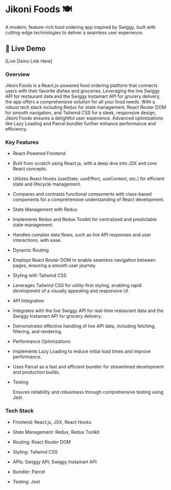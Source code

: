 # Jikoni Foods 🍽️

A modern, feature-rich food ordering app inspired by Swiggy, built with cutting-edge technologies to deliver a seamless user experience.

## 🚀 Live Demo

[Live Demo Link Here]

### Overview

Jikoni Foods is a React.js-powered food ordering platform that connects users with their favorite dishes and groceries. Leveraging the live Swiggy API for restaurant data and the Swiggy Instamart API for grocery delivery, the app offers a comprehensive solution for all your food needs. With a robust tech stack including Redux for state management, React Router DOM for smooth navigation, and Tailwind CSS for a sleek, responsive design, Jikoni Foods ensures a delightful user experience. Advanced optimizations like Lazy Loading and Parcel bundler further enhance performance and efficiency.

### Key Features

- React-Powered Frontend

- Built from scratch using React.js, with a deep dive into JSX and core React concepts.

- Utilizes React Hooks (useState, useEffect, useContext, etc.) for efficient state and lifecycle management.

- Compares and contrasts functional components with class-based components for a comprehensive understanding of React development.

- State Management with Redux

- Implements Redux and Redux Toolkit for centralized and predictable state management.

- Handles complex data flows, such as live API responses and user interactions, with ease.

- Dynamic Routing

- Employs React Router DOM to enable seamless navigation between pages, ensuring a smooth user journey.

- Styling with Tailwind CSS

- Leverages Tailwind CSS for utility-first styling, enabling rapid development of a visually appealing and responsive UI.

- API Integration

- Integrates with the live Swiggy API for real-time restaurant data and the Swiggy Instamart API for grocery delivery.

- Demonstrates effective handling of live API data, including fetching, filtering, and rendering.

- Performance Optimizations

- Implements Lazy Loading to reduce initial load times and improve performance.

- Uses Parcel as a fast and efficient bundler for streamlined development and production builds.

- Testing

   Ensures reliability and robustness through comprehensive testing using Jest.

### Tech Stack

- Frontend: React.js, JSX, React Hooks

- State Management: Redux, Redux Toolkit

- Routing: React Router DOM

- Styling: Tailwind CSS

- APIs: Swiggy API, Swiggy Instamart API

- Bundler: Parcel

- Testing: Jest